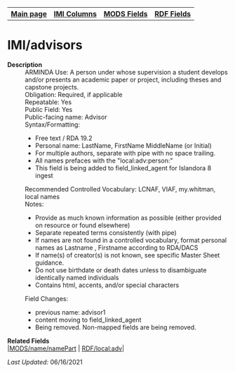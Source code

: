 <!DOCTYPE html>
<html>

<body>
<table style="width:100%">
  <tr>
    <th><a href="index.md">Main page</a></th>
	<th><a href="IMI.md">IMI Columns</a></th>
    <th><a href="MODS.md">MODS Fields</a></th>
    <th><a href="RDF.md">RDF Fields</a></th>
  </tr>
</table>

<h1>IMI/advisors</h1>
<dl>
  <dt><b>Description</b></dt>
  <dd>ARMINDA Use: A person under whose supervision a student develops and/or presents an academic paper or project, including theses and capstone projects.</dd>
  <dd>Obligation: Required, if applicable</dd>
  <dd>Repeatable: Yes</dd>
  <dd>Public Field: Yes</dd>
  <dd>Public-facing name: Advisor</dd>
  <dd>Syntax/Formatting:
	<ul>
		<li>Free text / RDA 19.2</li>
		<li>Personal name: LastName, FirstName MiddleName (or Initial)</li>
		<li>For multiple authors, separate with pipe with no space trailing.</li>
		<li>All names prefaces with the "local:adv:person:"</li>
		<li>This field is being added to field_linked_agent for Islandora 8 ingest</li>
	</ul>
  </dd>
  <dd>Recommended Controlled Vocabulary: LCNAF, VIAF, my.whitman, local names</dd>
  <dd>Notes: 
	<ul>
		<li>Provide as much known information as possible (either provided on resource or found elsewhere)</li>
		<li>Separate repeated terms consistently (with pipe)</li>
		<li>If names are not found in a controlled vocabulary, format personal names as Lastname , Firstname according to RDA/DACS</li>
		<li>If name(s) of creator(s) is not known, see specific Master Sheet guidance.</li>
		<li>Do not use birthdate or death dates unless to disambiguate identically named individuals</li>
		<li>Contains html, accents, and/or special characters</li>
		</ul>
	</dd>
  <dd>Field Changes: 
		<ul>
			<li>previous name: advisor1</li>
			<li>content moving to field_linked_agent</li>
			<li>Being removed. Non-mapped fields are being removed.</li>
		</ul>
  </dd>
</dl>
<dl>
	<dt><b>Related Fields</b></dt>
		|<a href="mods.name.md">MODS/name/namePart</a> | <a href="rdf.field_linked_agent.md">RDF/local:adv</a>|
</dl>
<p><i>Last Updated: </i>06/16/2021</p>
</body>
</html>